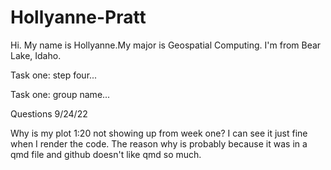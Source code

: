 # Hollyanne-Pratt

Hi. My name is Hollyanne.My major is Geospatial Computing. I'm from Bear Lake, Idaho. 

Task one: step four...

Task one: group name...


Questions 9/24/22

Why is my plot 1:20 not showing up from week one? I can see it just fine when I render the code.
The reason why is probably because it was in a qmd file and github doesn't like qmd so much. 